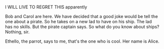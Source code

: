 
I WILL LIVE TO REGRET THIS
apparently

Bob and Carol are here. We have decided that a good joke would be tell the one about a pirate. So he takes on a new lad to have on his ship. The lad has no skills. But the pirate captain says. So what do you know about ships? Nothing, sir.

Ethello, the parrot, says to me, that's the one who is cool. Her name is Alice.
